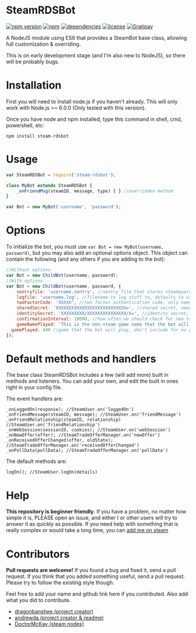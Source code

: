 # SteamRDSBot

[![npm version](https://img.shields.io/npm/v/steam-rdsbot.svg)](https://www.npmjs.com/package/steam-rdsbot)
[![npm](https://img.shields.io/npm/dm/steam-rdsbot.svg)](https://www.npmjs.com/package/steam-rdsbot)
[![dependencies](https://img.shields.io/david/ricardosohn/node-steam-rdsbot.svg)](https://www.npmjs.com/package/steam-rdsbot)
[![license](https://img.shields.io/github/license/mashape/apistatus.svg)](https://github.com/ricardosohn/node-steam-rdsbot/blob/master/LICENSE)
[![Gratipay](https://img.shields.io/gratipay/user/ricardosohn.svg)](https://gratipay.com/~ricardosohn/)

A NodeJS module using ES6 that provides a SteamBot base class, allowing full customization & overriding.

This is on early development stage (and I'm also new to NodeJS), so there will be probably bugs.

# Installation
First you will need to install node.js if you haven't already. This will only work with Node.js >= 6.0.0 (Only tested with this version).

Once you have node and npm installed, type this command in shell, cmd, powershell, etc:
```
npm install steam-rdsbot 
```

# Usage

```JavaScript
var SteamRDSBot = require('steam-rdsbot');

class MyBot extends SteamRDSBot {
	_onFriendMsg(steamID, message, type) { } //overridden method
}

var Bot = new MyBot('username', 'password');
```

# Options
To initialize the bot, you must use `var Bot = new MyBot(username, password)`, but you may also add an optional options object. This object can contain the following (and any others if you are adding to the bot):
```JavaScript
//Without options
var Bot = new ChildBot(username, password);
//With options
var Bot = new ChildBot(username, password, {
	sentryfile: 'username.sentry', //sentry file that stores steamguard info, defaults to username.sentry
	logfile: 'username.log', //filename to log stuff to, defaults to username.log
	twoFactorCode: 'XXXXX', //two factor authentication code, only needed if you're using the mobile 2FA
	sharedSecret: 'XXXXXXXXXXXXXXXXXXXXXXXXXXX=', //shared secret, needed to automatically generate twoFactorCode
	identitySecret: 'XXXXXXXXX/XXXXXXXXXXXXXXX/X=', //identity secret, needed to automatically confirm trade offers, must be used with confirmationInterval
	confirmationInterval: 10000, //how often we should check for new trades to confirm in miliseconds, must be used with identitySecret
	gameNamePlayed: 'This is the non-steam game name that the bot will play',
  gamePlayed: 440 //game that the bot will play, don't include for no game
});
```

# Default methods and handlers

The base class SteamRDSBot includes a few (will add more) built in methods and listeners. 
You can add your own, and edit the built in ones right in your config file.

The event handlers are:
```
_onLoggedOn(response); //SteamUser.on('loggedOn')
_onFriendMessage(steamID, message); //SteamUser.on('friendMessage')
_onFriendRelationship(steamID, relationship) //SteamUser.on('friendRelationship')
_onWebSession(sessionID, cookies); //SteamUser.on('webSession')
_onNewOffer(offer); //SteamTradeOfferManager.on('newOffer')
_onReceivedOfferChanged(offer, oldState); //SteamTradeOfferManager.on('receivedOfferChanged')
_onPollData(pollData); //SteamTradeOfferManager.on('pollData')
```

The default methods are:
```
logOn(); //SteamUser.logOn(details)
```
# Help
**This repository is beginner friendly**. If you have a problem, no matter how simple it is, PLEASE open an issue, and either I or other users will try to answer it as quickly as possible. 
If you need help with something that is really complex or would take a long time, you can [add me on steam](http://steamcommunity.com/id/ricardosohn/)

# Contributors
**Pull requests are welcome!** If you found a bug and fixed it, send a pull request.
If you think that you added something useful, send a pull request. 
Please try to follow the existing style though.

Feel free to add your name and github link here if you contributed. Also add what you did to contribute.

* [dragonbanshee (project creator)](https://github.com/dragonbanshee)
* [andrewda (project creator & readme)](https://github.com/andrewda)
* [DoctorMcKay (steam nodes)](https://github.com/DoctorMcKay)
